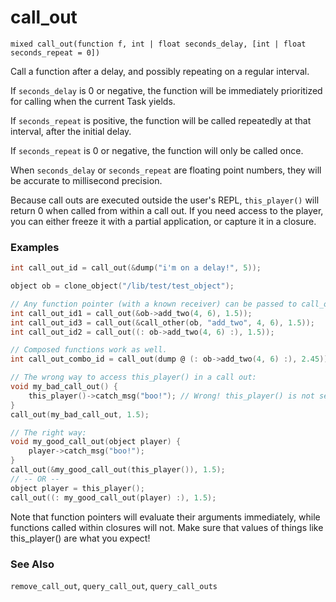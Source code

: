 # call_out

`mixed call_out(function f, int | float seconds_delay, [int | float seconds_repeat = 0])`

Call a function after a delay, and possibly repeating on a regular interval.

If `seconds_delay` is 0 or negative, the function will be immediately prioritized
for calling when the current Task yields.

If `seconds_repeat` is positive, the function will be called repeatedly at that
interval, after the initial delay.

If `seconds_repeat` is 0 or negative, the function will only be called once.

When `seconds_delay` or `seconds_repeat` are floating point numbers, they will be
accurate to millisecond precision.

Because call outs are executed outside the user's REPL, `this_player()` will return
0 when called from within a call out. If you need access to the player, you can either
freeze it with a partial application, or capture it in a closure.

### Examples

```c
int call_out_id = call_out(&dump("i'm on a delay!", 5));

object ob = clone_object("/lib/test/test_object");

// Any function pointer (with a known receiver) can be passed to call_out, including closures.
int call_out_id1 = call_out(&ob->add_two(4, 6), 1.5));
int call_out_id3 = call_out(&call_other(ob, "add_two", 4, 6), 1.5));
int call_out_id2 = call_out((: ob->add_two(4, 6) :), 1.5));

// Composed functions work as well.
int call_out_combo_id = call_out(dump @ (: ob->add_two(4, 6) :), 2.45));

// The wrong way to access this_player() in a call out:
void my_bad_call_out() {
    this_player()->catch_msg("boo!"); // Wrong! this_player() is not set in call_outs!
}
call_out(my_bad_call_out, 1.5);

// The right way:
void my_good_call_out(object player) {
    player->catch_msg("boo!");
}
call_out(&my_good_call_out(this_player()), 1.5);
// -- OR --
object player = this_player();
call_out((: my_good_call_out(player) :), 1.5);
```

Note that function pointers will evaluate their arguments immediately, while functions
called within closures will not. Make sure that values of things like this_player()
are what you expect!

### See Also

`remove_call_out`, `query_call_out`, `query_call_outs`